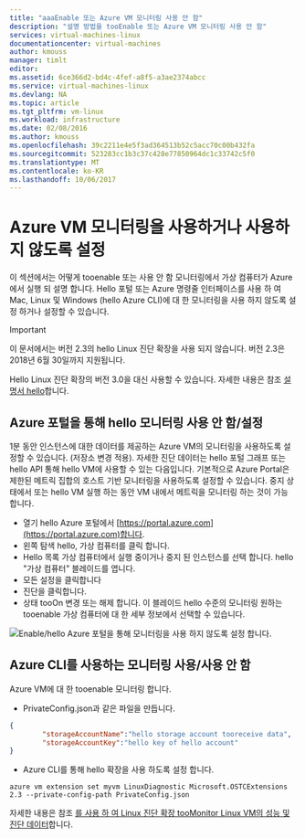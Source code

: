 ```yaml
---
title: "aaaEnable 또는 Azure VM 모니터링 사용 안 함"
description: "설명 방법을 tooEnable 또는 Azure VM 모니터링 사용 안 함"
services: virtual-machines-linux
documentationcenter: virtual-machines
author: kmouss
manager: timlt
editor: 
ms.assetid: 6ce366d2-bd4c-4fef-a8f5-a3ae2374abcc
ms.service: virtual-machines-linux
ms.devlang: NA
ms.topic: article
ms.tgt_pltfrm: vm-linux
ms.workload: infrastructure
ms.date: 02/08/2016
ms.author: kmouss
ms.openlocfilehash: 39c2211e4e5f3ad364513b52c5acc70c00b432fa
ms.sourcegitcommit: 523283cc1b3c37c428e77850964dc1c33742c5f0
ms.translationtype: MT
ms.contentlocale: ko-KR
ms.lasthandoff: 10/06/2017
---
```

# <a name="enable-or-disable-azure-vm-monitoring"></a>Azure VM 모니터링을 사용하거나 사용하지 않도록 설정

이 섹션에서는 어떻게 tooenable 또는 사용 안 함 모니터링에서 가상 컴퓨터가 Azure에서 실행 되 설명 합니다. Hello 포털 또는 Azure 명령줄 인터페이스를 사용 하 여 Mac, Linux 및 Windows (hello Azure CLI)에 대 한 모니터링을 사용 하지 않도록 설정 하거나 설정할 수 있습니다.

> [!IMPORTANT]
> 이 문서에서는 버전 2.3의 hello Linux 진단 확장을 사용 되지 않습니다. 버전 2.3은 2018년 6월 30일까지 지원됩니다.
>
> Hello Linux 진단 확장의 버전 3.0을 대신 사용할 수 있습니다. 자세한 내용은 참조 [설명서 hello](./diagnostic-extension.md)합니다.

## <a name="enable--disable-monitoring-through-hello-azure-portal"></a>Azure 포털을 통해 hello 모니터링 사용 안 함/설정

1분 동안 인스턴스에 대한 데이터를 제공하는 Azure VM의 모니터링을 사용하도록 설정할 수 있습니다. (저장소 변경 적용). 자세한 진단 데이터는 hello 포털 그래프 또는 hello API 통해 hello VM에 사용할 수 있는 다음입니다. 기본적으로 Azure Portal은 제한된 메트릭 집합의 호스트 기반 모니터링을 사용하도록 설정할 수 있습니다. 중지 상태에서 또는 hello VM 실행 하는 동안 VM 내에서 메트릭을 모니터링 하는 것이 가능 합니다.

* 열기 hello Azure 포털에서 [https://portal.azure.com](https://portal.azure.com)합니다.
* 왼쪽 탐색 hello, 가상 컴퓨터를 클릭 합니다.
* Hello 목록 가상 컴퓨터에서 실행 중이거나 중지 된 인스턴스를 선택 합니다. hello "가상 컴퓨터" 블레이드를 엽니다.
* 모든 설정을 클릭합니다
* 진단을 클릭합니다.
* 상태 tooOn 변경 또는 해제 합니다. 이 블레이드 hello 수준의 모니터링 원하는 tooenable 가상 컴퓨터에 대 한 세부 정보에서 선택할 수 있습니다.

![Enable/hello Azure 포털을 통해 모니터링을 사용 하지 않도록 설정 합니다.][1]

## <a name="enable--disable-monitoring-with-azure-cli"></a>Azure CLI를 사용하는 모니터링 사용/사용 안 함

Azure VM에 대 한 tooenable 모니터링 합니다.

* PrivateConfig.json과 같은 파일을 만듭니다.

```json
{
        "storageAccountName":"hello storage account tooreceive data",
        "storageAccountKey":"hello key of hello account"
}
```

* Azure CLI를 통해 hello 확장을 사용 하도록 설정 합니다.

```azurecli
azure vm extension set myvm LinuxDiagnostic Microsoft.OSTCExtensions 2.3 --private-config-path PrivateConfig.json
```

자세한 내용은 참조 [를 사용 하 여 Linux 진단 확장 tooMonitor Linux VM의 성능 및 진단 데이터](classic/diagnostic-extension-v2.md?toc=%2fazure%2fvirtual-machines%2flinux%2fclassic%2ftoc.json)합니다.

<!--Image references-->
[1]: ./media/vm-monitoring/portal-enable-disable.png
